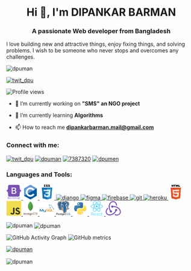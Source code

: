 <h1 align="center">Hi 👋, I'm DIPANKAR BARMAN</h1>
<h3 align="center">A passionate Web developer from Bangladesh</h3>

I love building new and attractive things, enjoy fixing things, and solving problems. I wish to be someone who never stops and overcomes any challenges.

<p align="left"> <img src="https://komarev.com/ghpvc/?username=dpuman&label=Profile%20views&color=0e75b6&style=flat" alt="dpuman" /> </p>
<p align="left"> <a href="https://twitter.com/twit_dpu" target="blank"><img src="https://img.shields.io/twitter/follow/twit_dpu?logo=twitter&style=for-the-badge" alt="twit_dpu" /></a> </p>

![Profile views](https://gpvc.arturio.dev/dpuman)  



- 🔭 I’m currently working on **"SMS" an NGO project**

- 🌱 I’m currently learning **Algorithms**

- 📫 How to reach me **dipankarbarman.mail@gmail.com**

<h3 align="left">Connect with me:</h3>
<p align="left">
<a href="https://twitter.com/twit_dpu" target="blank"><img align="center" src="https://raw.githubusercontent.com/rahuldkjain/github-profile-readme-generator/master/src/images/icons/Social/twitter.svg" alt="twit_dpu" height="30" width="40" /></a>
<a href="https://linkedin.com/in/dpuman" target="blank"><img align="center" src="https://raw.githubusercontent.com/rahuldkjain/github-profile-readme-generator/master/src/images/icons/Social/linked-in-alt.svg" alt="dpuman" height="30" width="40" /></a>
<a href="https://stackoverflow.com/users/7387320" target="blank"><img align="center" src="https://raw.githubusercontent.com/rahuldkjain/github-profile-readme-generator/master/src/images/icons/Social/stack-overflow.svg" alt="7387320" height="30" width="40" /></a>
<a href="https://fb.com/dpumen" target="blank"><img align="center" src="https://raw.githubusercontent.com/rahuldkjain/github-profile-readme-generator/master/src/images/icons/Social/facebook.svg" alt="dpumen" height="30" width="40" /></a>
</p>

<h3 align="left">Languages and Tools:</h3>
<p align="left"> <a href="https://getbootstrap.com" target="_blank" rel="noreferrer"> <img src="https://raw.githubusercontent.com/devicons/devicon/master/icons/bootstrap/bootstrap-plain-wordmark.svg" alt="bootstrap" width="40" height="40"/> </a> <a href="https://www.cprogramming.com/" target="_blank" rel="noreferrer"> <img src="https://raw.githubusercontent.com/devicons/devicon/master/icons/c/c-original.svg" alt="c" width="40" height="40"/> </a> <a href="https://www.w3schools.com/css/" target="_blank" rel="noreferrer"> <img src="https://raw.githubusercontent.com/devicons/devicon/master/icons/css3/css3-original-wordmark.svg" alt="css3" width="40" height="40"/> </a> <a href="https://www.djangoproject.com/" target="_blank" rel="noreferrer"> <img src="https://cdn.worldvectorlogo.com/logos/django.svg" alt="django" width="40" height="40"/> </a> <a href="https://www.figma.com/" target="_blank" rel="noreferrer"> <img src="https://www.vectorlogo.zone/logos/figma/figma-icon.svg" alt="figma" width="40" height="40"/> </a> <a href="https://firebase.google.com/" target="_blank" rel="noreferrer"> <img src="https://www.vectorlogo.zone/logos/firebase/firebase-icon.svg" alt="firebase" width="40" height="40"/> </a> <a href="https://git-scm.com/" target="_blank" rel="noreferrer"> <img src="https://www.vectorlogo.zone/logos/git-scm/git-scm-icon.svg" alt="git" width="40" height="40"/> </a> <a href="https://heroku.com" target="_blank" rel="noreferrer"> <img src="https://www.vectorlogo.zone/logos/heroku/heroku-icon.svg" alt="heroku" width="40" height="40"/> </a> <a href="https://www.w3.org/html/" target="_blank" rel="noreferrer"> <img src="https://raw.githubusercontent.com/devicons/devicon/master/icons/html5/html5-original-wordmark.svg" alt="html5" width="40" height="40"/> </a> <a href="https://developer.mozilla.org/en-US/docs/Web/JavaScript" target="_blank" rel="noreferrer"> <img src="https://raw.githubusercontent.com/devicons/devicon/master/icons/javascript/javascript-original.svg" alt="javascript" width="40" height="40"/> </a> <a href="https://www.mongodb.com/" target="_blank" rel="noreferrer"> <img src="https://raw.githubusercontent.com/devicons/devicon/master/icons/mongodb/mongodb-original-wordmark.svg" alt="mongodb" width="40" height="40"/> </a> <a href="https://www.mysql.com/" target="_blank" rel="noreferrer"> <img src="https://raw.githubusercontent.com/devicons/devicon/master/icons/mysql/mysql-original-wordmark.svg" alt="mysql" width="40" height="40"/> </a> <a href="https://www.postgresql.org" target="_blank" rel="noreferrer"> <img src="https://raw.githubusercontent.com/devicons/devicon/master/icons/postgresql/postgresql-original-wordmark.svg" alt="postgresql" width="40" height="40"/> </a> <a href="https://www.python.org" target="_blank" rel="noreferrer"> <img src="https://raw.githubusercontent.com/devicons/devicon/master/icons/python/python-original.svg" alt="python" width="40" height="40"/> </a> <a href="https://reactjs.org/" target="_blank" rel="noreferrer"> <img src="https://raw.githubusercontent.com/devicons/devicon/master/icons/react/react-original-wordmark.svg" alt="react" width="40" height="40"/> </a> <a href="https://redux.js.org" target="_blank" rel="noreferrer"> <img src="https://raw.githubusercontent.com/devicons/devicon/master/icons/redux/redux-original.svg" alt="redux" width="40" height="40"/> </a></p>

<p><img align="left" src="https://github-readme-stats.vercel.app/api/top-langs?username=dpuman&show_icons=true&locale=en&layout=compact" alt="dpuman" /></p>

<p>&nbsp;<img align="center" src="https://github-readme-stats.vercel.app/api?username=dpuman&show_icons=true&locale=en" alt="dpuman" /></p>

![GitHub Activity Graph](https://activity-graph.herokuapp.com/graph?username=dpuman) 
![GitHub metrics](https://metrics.lecoq.io/dpuman)  

 <p align="left"> <a href="https://github.com/ryo-ma/github-profile-trophy"><img src="https://github-profile-trophy.vercel.app/?username=dpuman" alt="dpuman" /></a> </p>

<p><img align="center" src="https://github-readme-streak-stats.herokuapp.com/?user=dpuman&" alt="dpuman" /></p>










